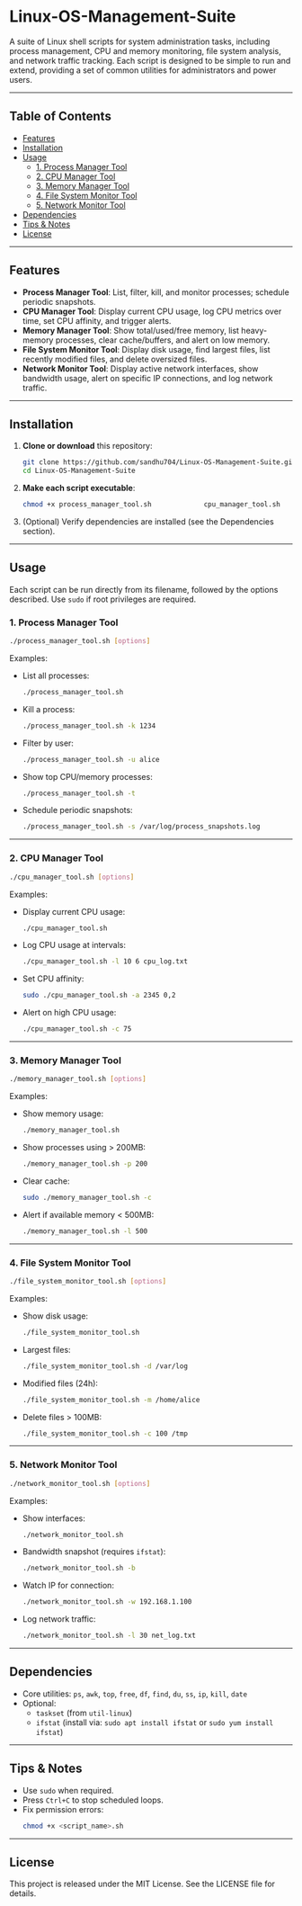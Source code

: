 # Linux-OS-Management-Suite

A suite of Linux shell scripts for system administration tasks, including process management, CPU and memory monitoring, file system analysis, and network traffic tracking. Each script is designed to be simple to run and extend, providing a set of common utilities for administrators and power users.

---

## Table of Contents

- [Features](#features)  
- [Installation](#installation)  
- [Usage](#usage)  
  - [1. Process Manager Tool](#1-process-manager-tool)  
  - [2. CPU Manager Tool](#2-cpu-manager-tool)  
  - [3. Memory Manager Tool](#3-memory-manager-tool)  
  - [4. File System Monitor Tool](#4-file-system-monitor-tool)  
  - [5. Network Monitor Tool](#5-network-monitor-tool)  
- [Dependencies](#dependencies)  
- [Tips & Notes](#tips--notes)  
- [License](#license)  

---

## Features

- **Process Manager Tool**: List, filter, kill, and monitor processes; schedule periodic snapshots.  
- **CPU Manager Tool**: Display current CPU usage, log CPU metrics over time, set CPU affinity, and trigger alerts.  
- **Memory Manager Tool**: Show total/used/free memory, list heavy-memory processes, clear cache/buffers, and alert on low memory.  
- **File System Monitor Tool**: Display disk usage, find largest files, list recently modified files, and delete oversized files.  
- **Network Monitor Tool**: Display active network interfaces, show bandwidth usage, alert on specific IP connections, and log network traffic.

---

## Installation

1. **Clone or download** this repository:
   ```bash
   git clone https://github.com/sandhu704/Linux-OS-Management-Suite.git
   cd Linux-OS-Management-Suite
   ```

2. **Make each script executable**:
   ```bash
   chmod +x process_manager_tool.sh             cpu_manager_tool.sh             memory_manager_tool.sh             file_system_monitor_tool.sh             network_monitor_tool.sh
   ```

3. (Optional) Verify dependencies are installed (see the Dependencies section).

---

## Usage

Each script can be run directly from its filename, followed by the options described. Use `sudo` if root privileges are required.

### 1. Process Manager Tool

```bash
./process_manager_tool.sh [options]
```

Examples:
- List all processes:
  ```bash
  ./process_manager_tool.sh
  ```
- Kill a process:
  ```bash
  ./process_manager_tool.sh -k 1234
  ```
- Filter by user:
  ```bash
  ./process_manager_tool.sh -u alice
  ```
- Show top CPU/memory processes:
  ```bash
  ./process_manager_tool.sh -t
  ```
- Schedule periodic snapshots:
  ```bash
  ./process_manager_tool.sh -s /var/log/process_snapshots.log
  ```

---

### 2. CPU Manager Tool

```bash
./cpu_manager_tool.sh [options]
```

Examples:
- Display current CPU usage:
  ```bash
  ./cpu_manager_tool.sh
  ```
- Log CPU usage at intervals:
  ```bash
  ./cpu_manager_tool.sh -l 10 6 cpu_log.txt
  ```
- Set CPU affinity:
  ```bash
  sudo ./cpu_manager_tool.sh -a 2345 0,2
  ```
- Alert on high CPU usage:
  ```bash
  ./cpu_manager_tool.sh -c 75
  ```

---

### 3. Memory Manager Tool

```bash
./memory_manager_tool.sh [options]
```

Examples:
- Show memory usage:
  ```bash
  ./memory_manager_tool.sh
  ```
- Show processes using > 200MB:
  ```bash
  ./memory_manager_tool.sh -p 200
  ```
- Clear cache:
  ```bash
  sudo ./memory_manager_tool.sh -c
  ```
- Alert if available memory < 500MB:
  ```bash
  ./memory_manager_tool.sh -l 500
  ```

---

### 4. File System Monitor Tool

```bash
./file_system_monitor_tool.sh [options]
```

Examples:
- Show disk usage:
  ```bash
  ./file_system_monitor_tool.sh
  ```
- Largest files:
  ```bash
  ./file_system_monitor_tool.sh -d /var/log
  ```
- Modified files (24h):
  ```bash
  ./file_system_monitor_tool.sh -m /home/alice
  ```
- Delete files > 100MB:
  ```bash
  ./file_system_monitor_tool.sh -c 100 /tmp
  ```

---

### 5. Network Monitor Tool

```bash
./network_monitor_tool.sh [options]
```

Examples:
- Show interfaces:
  ```bash
  ./network_monitor_tool.sh
  ```
- Bandwidth snapshot (requires `ifstat`):
  ```bash
  ./network_monitor_tool.sh -b
  ```
- Watch IP for connection:
  ```bash
  ./network_monitor_tool.sh -w 192.168.1.100
  ```
- Log network traffic:
  ```bash
  ./network_monitor_tool.sh -l 30 net_log.txt
  ```

---

## Dependencies

- Core utilities: `ps`, `awk`, `top`, `free`, `df`, `find`, `du`, `ss`, `ip`, `kill`, `date`
- Optional:
  - `taskset` (from `util-linux`)
  - `ifstat` (install via: `sudo apt install ifstat` or `sudo yum install ifstat`)

---

## Tips & Notes

- Use `sudo` when required.
- Press `Ctrl+C` to stop scheduled loops.
- Fix permission errors:
  ```bash
  chmod +x <script_name>.sh
  ```

---

## License

This project is released under the MIT License. See the LICENSE file for details.
